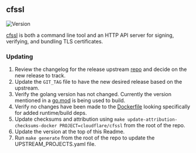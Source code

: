 ## **cfssl**
![Version](https://img.shields.io/badge/version-v1.6.1-blue)

[cfssl](https://github.com/cloudflare/cfssl) is both a command line tool and an HTTP API server for signing, verifying, and bundling TLS certificates.

### Updating

1. Review the changelog for the release upstream [repo](https://github.com/cloudflare/cfssl/releases) and decide on the new release to track.
1. Update the `GIT_TAG` file to have the new desired release based on the upstream.
1. Verify the golang version has not changed. Currently the version mentioned in a [go.mod](https://github.com/cloudflare/cfssl/blob/master/go.mod) is being used to build.
1. Verify no changes have been made to the [Dockerfile](https://github.com/cloudflare/cfssl/blob/master/Dockerfile) looking specifically for added runtime/build deps.
1. Update checksums and attribution using `make update-attribution-checksums-docker PROJECT=cloudflare/cfssl` from the root of the repo.
1. Update the version at the top of this Readme.
1. Run `make generate` from the root of the repo to update the UPSTREAM_PROJECTS.yaml file.